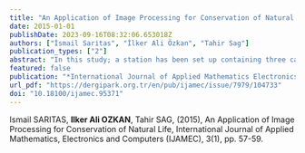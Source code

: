 ```yaml
---
title: "An Application of Image Processing for Conservation of Natural Life"
date: 2015-01-01
publishDate: 2023-09-16T08:32:06.653018Z
authors: ["İsmail Sari̇tas", "İlker Ali Özkan", "Tahir Sag"]
publication_types: ["2"]
abstract: "In this study; a station has been set up containing three cameras, a wifi antenna, a solar power panel and a wind tribune in the wild sheep natural preservation area. To store and process the data collected by the system a unit consisting of a wifi receiver and computer are established in Technology Faculty of Selcuk University. The study are performed on the transferred images in the central unit by using image processing techniques of MATLAB software. In this study, image enhancement process are performed and the best images focused on Anatolian wild sheep are acquired. Improved static images are used for the determination of where the Anatolian wild sheep on the picture, area occupied by the sheep in pixels and number of the sheep by using the techniques of picture partitions."
featured: false
publication: "*International Journal of Applied Mathematics Electronics and Computers*"
url_pdf: "https://dergipark.org.tr/en/pub/ijamec/issue/7979/104733"
doi: "10.18100/ijamec.95371"
---
```

Ismail SARITAS, **Ilker Ali OZKAN**, Tahir SAG, (2015), An Application of Image Processing for Conservation of Natural Life, International Journal of Applied Mathematics, Electronics and Computers (IJAMEC), 3(1), pp. 57-59.
